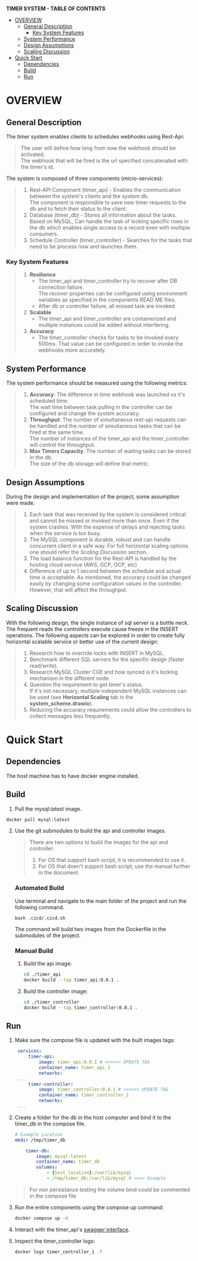 **TIMER SYSTEM - TABLE OF CONTENTS**
- [OVERVIEW](#overview)
  - [General Description](#general-description)
    - [Key System Features](#key-system-features)
  - [System Performance](#system-performance)
  - [Design Assumptions](#design-assumptions)
  - [Scaling Discussion](#scaling-discussion)
- [Quick Start](#quick-start)
  - [Dependencies](#dependencies)
  - [Build](#build)
  - [Run](#run)


# OVERVIEW

## General Description
The timer system enables clients to schedules webhooks using Rest-Api:  
>The user will define how long from now the webhook should be activated.  
>The webhook that will be fired is the url specified concatenated with the timer's id.  

The system is composed of three components (micro-services):
>1. Rest-API Component (timer_api) - Enables the communication between the system's clients and the system db.  
    The component is responsible to save new timer requests to the db and to fetch their status to the client.
>1. Database (timer_db) - Stores all information about the tasks.  
    Based on MySQL, Can handle the task of locking specific rows in the db which enables single access to a record even with multiple consumers.
>1. Schedule Controller (timer_controller) - Searches for the tasks that need to be process now and launches them.

### Key System Features

>1. **Resilience**
>    * The timer_api and timer_controller try to recover after DB connection failure.  
 The recover properties can be configured using environment variables as specified in the components READ ME files.
>    * After db or controller failure, all missed task are invoked.
>1. **Scalable**
>    * The timer_api and timer_controller are containerized and multiple instances could be added without interfering.
>1. **Accuracy**
>    * The timer_controller checks for tasks to be invoked every 500ms. That value can be configured in order to invoke the webhooks more accurately.


## System Performance
The system performance should be measured using the following metrics:
>1. **Accuracy**: The difference in time webhook was launched vs it's scheduled time.  
>   The wait time between task pulling in the controller can be configured and change the system accuracy.
>1. **Throughput**: The number of simultaneous rest-api requests can be handled and the number of simultaneous tasks that can be fired at the same time.  
    The number of instances of the timer_api and the timer_controller will control the throughput.
>4. **Max Timers Capacity**: The number of waiting tasks can be stored in the db.  
    The size of the db storage will define that metric.

## Design Assumptions
During the design and implementation of the project, some assumption were made.
>1. Each task that was received by the system is considered critical and cannot be missed or invoked more than once. Even if the system crashes. With the expense of delays and rejecting tasks when the service is too busy.
>1. The MySQL component is durable, robust and can handle concurrent client in a safe way. For full horizontal scaling options one should refer the _Scaling Discussion_ section.
>1. The load balance function for the Rest-API is handled by the hosting cloud service (AWS, GCP, OCP, etc)
>1. Difference of up to 1 second between the schedule and actual time is acceptable. As mentioned, the accuracy could be changed easily by changing some configuration values in the controller. However, that will affect the throughput.


## Scaling Discussion
With the following design, the single instance of sql server is a bottle neck. The frequent reads the controllers execute cause freeze in the INSERT operations.
The following aspects can be explored in order to create fully horizontal scalable service or better use of the current design:
>1. Research how to override locks with INSERT in MySQL.
>1. Benchmark different SQL servers for the specific design (faster read/write).
>2. Research MySQL Cluster CGE and how synced is it's locking mechanism in the different node.
>3. Question the requirement to get timer's status.  
 If it's not necessary, multiple independent MySQL instances can be used (see **Horizontal Scaling** tab in the **system_scheme.drawio**).
>4. Reducing the accuracy requirements could allow the controllers to collect messages less frequently.

# Quick Start
## Dependencies
The host machine has to have docker engine installed.  

## Build
1. Pull the mysql:latest image.  
```bash
docker pull mysql:latest
```
2. Use the git submodules to build the api and controller images.  
    >There are two options to build the images for the api and controller: 
    >   1. For OS that support bash script, it is recommended to use it.  
    >   1. For OS that doen't support bash script, use the manual further in the document.
    ### Automated Build
    Use terminal and navigate to the main folder of the project and run the following command.
    ```
    bash .cicd/.cicd.sh
    ```
    The command will build two images from the Dockerfile in the submodules of the project.

    ### Manual Build
   1. Build the api image:
        ```bash
        cd ./timer_api
        docker build --tag timer_api:0.0.1 .
        ```
   2. Build the controller image:
        ```bash
        cd ./timer_controller
        docker build --tag timer_controller:0.0.1 .
        ```

## Run
1. Make sure the compose file is updated with the built images tags:
   ```yaml
    services:
        timer-api:
            image: timer_api:0.0.1 # <<<<<< UPDATE TAG
            container_name: timer_api_1
            networks:
    ...
        timer-controller:
            image: timer_controller:0.0.1 # <<<<<< UPDATE TAG
            container_name: timer_controller_1
            networks:
    ...
   ```
2. Create a folder for the db in the host computer and bind it to the timer_db in the compose file.
    ```bash
    # Example Location
    mkdir /tmp/timer_db
    ```
    ```yaml
        timer-db:
            image: mysql:latest
            container_name: timer_db
            volumes:
                - {host_location}:/var/lib/mysql
                - /tmp/timer_db:/var/lib/mysql # <<<< Example
    ```
    > For non persistance testing the volume bind could be commented in the compose file
3. Run the entire components using the compose up command:
    ```bash
    docker compose up -d
    ```
4. Interact with the timer_api's [swagger interface](http://localhost/docs).

5. Inspect the timer_controller logs:
   ```bash
   docker logs timer_controller_1 -f
   ```